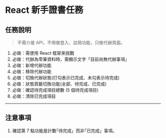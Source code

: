 # **React 新手證書任務**

## 任務說明
> 不需介接 API，不用做登入、註冊功能，只做代辦頁面。

1. 必做：需使用 React 框架來挑戰
2. 必做：代辦為零筆資料時，需顯示文字「目前尚無代辦事項」
3. 必做：新增代辦功能
4. 必做：移除代辦功能
5. 必做：切換代辦狀態(打勾表示已完成、未勾表示待完成)
6. 必做：狀態頁籤切換功能(全部、待完成、已完成)
7. 必做：確認待完成項目總數 (5 個待完成項目)
8. 必做：清除已完成項目

---

## 注意事項
1. 確認第 7 點功能是計數｢待完成」而非｢已完成」事項。